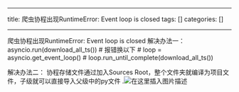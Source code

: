 
--- 
title:  爬虫协程出现RuntimeError: Event loop is closed 
tags: []
categories: [] 

---
爬虫协程出现RuntimeError: Event loop is closed 解决办法一： asyncio.run(download_all_ts()) # 报错换以下 # loop = asyncio.get_event_loop() # loop.run_until_complete(download_all_ts())

解决办法二： 协程存储文件通过加入Sources Root，整个文件夹就编译为项目文件，子级就可以直接导入父级中的py文件 .<img src="https://img-blog.csdnimg.cn/4b95f393936a460eb2cc12282fa81d98.png" alt="在这里插入图片描述">
